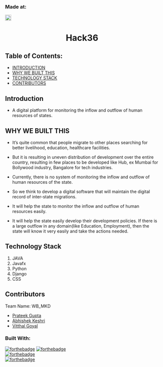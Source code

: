 ### Made at:
<a href="https://hack36.com"> <img src="http://bit.ly/BuiltAtHack36" height=20px> </a>
<p align="center">
</p>


<h1 align="center">Hack36 </h1>

## Table of Contents:
- [INTRODUCTION](#introduction)
- [WHY WE BUILT THIS](#why-we-built-this)
- [TECHNOLOGY STACK](#technology-stack)
- [CONTRIBUTORS](#contributors)
 
## Introduction
 * A digital platform for monitoring the inflow and outflow of human resources of states.
 
  
## WHY WE BUILT THIS

* 	It’s quite common that people migrate to other places searching for better livelihood, education, healthcare facilities.
	
* 	But it is resulting in uneven distribution of development over the entire country, resulting in few places to be developed like  Hub, ex Mumbai for Bollywood industry, Bangalore for tech industries.

* 	Currently, there is no system of monitoring the inflow and outflow of human resources of the state.

* 	So we think to develop a digital software that will maintain the digital record of inter-state migrations.

* 	It will help the state to monitor the inflow and outflow of human resources easily.

* 	It will help the state easily develop their development policies. If there is a large outflow in any domain(like Education, Employment), then the state will know it very easily and take the actions needed. 


## Technology Stack
  1) JAVA
  2) Javafx
  3) Python
  4) Django
  5) CSS
  

## Contributors

Team Name: WB_MKD

* [Prateek Gupta](https://github.com/Prat2404)
* [Abhishek Keshri](https://github.com/abhikeshri10)
* [Vitthal Goyal](https://github.com/vitthalgoyal)
### Built With:
[![forthebadge](https://forthebadge.com/images/badges/made-with-java.svg)](https://forthebadge.com)
[![forthebadge](https://forthebadge.com/images/badges/made-with-python.svg)](https://forthebadge.com)<br>
[![forthebadge](https://forthebadge.com/images/badges/uses-css.svg)](https://forthebadge.com)<br>
[![forthebadge](https://forthebadge.com/images/badges/built-with-love.svg)](https://forthebadge.com)<br>

